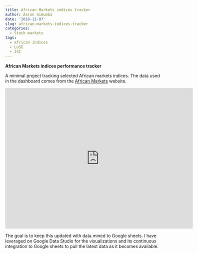 ```yaml
---
title: African Markets indices tracker
author: Aaron Simumba
date: '2018-11-07'
slug: african-markets-indices-tracker
categories:
  - Stock markets
tags:
  - african indices
  - LuSE
  - JSI
---
```


<!--more-->

**African Markets indices performance tracker**

A minimal project tracking selected African markets indices. The data used in the dashboard comes from the [African Markets](https://www.african-markets.com/en/) website.


<iframe width="600" height="450" src="https://datastudio.google.com/embed/reporting/1EkIf3HbqrihSiUbMU27YrZODYGk6n61f/page/Afub" frameborder="0" style="border:0" allowfullscreen></iframe>

The goal is to keep this updated with data mined to Google sheets. I have leveraged on Google Data Studio for the visualizations and its continuous integration to Google sheets to pull the latest data as it becomes available.